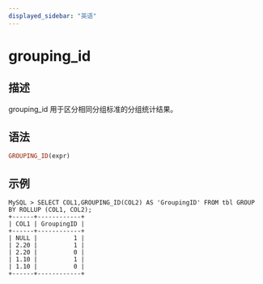 ```yaml
---
displayed_sidebar: "英语"
---
```



# grouping_id

## 描述

grouping_id 用于区分相同分组标准的分组统计结果。

## 语法

```Haskell
GROUPING_ID(expr)
```

## 示例

```Plain
MySQL > SELECT COL1,GROUPING_ID(COL2) AS 'GroupingID' FROM tbl GROUP BY ROLLUP (COL1, COL2);
+------+------------+
| COL1 | GroupingID |
+------+------------+
| NULL |          1 |
| 2.20 |          1 |
| 2.20 |          0 |
| 1.10 |          1 |
| 1.10 |          0 |
+------+------------+
```